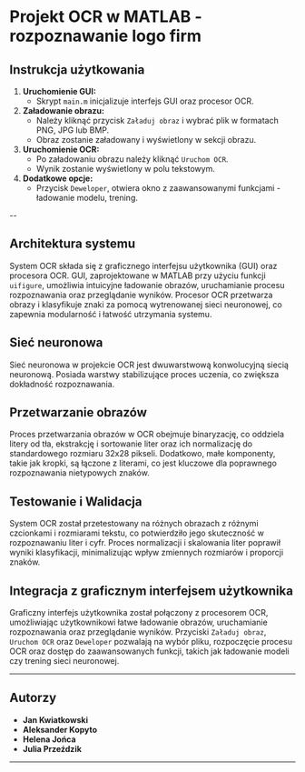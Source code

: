 # Projekt OCR w MATLAB - rozpoznawanie logo firm

## Instrukcja użytkowania

1. **Uruchomienie GUI:**
   - Skrypt `main.m` inicjalizuje interfejs GUI oraz procesor OCR.
2. **Załadowanie obrazu:**
   - Należy kliknąć przycisk `Załaduj obraz` i wybrać plik w formatach PNG, JPG lub BMP.
   - Obraz zostanie załadowany i wyświetlony w sekcji obrazu.
3. **Uruchomienie OCR:**
   - Po załadowaniu obrazu należy kliknąć `Uruchom OCR`.
   - Wynik zostanie wyświetlony w polu tekstowym.
4. **Dodatkowe opcje:**
   - Przycisk `Deweloper`, otwiera okno z zaawansowanymi funkcjami - ładowanie modelu, trening.

--

## Architektura systemu

System OCR składa się z graficznego interfejsu użytkownika (GUI) oraz procesora OCR. GUI, zaprojektowane w MATLAB przy użyciu funkcji `uifigure`, umożliwia intuicyjne ładowanie obrazów, uruchamianie procesu rozpoznawania oraz przeglądanie wyników. Procesor OCR przetwarza obrazy i klasyfikuje znaki za pomocą wytrenowanej sieci neuronowej, co zapewnia modularność i łatwość utrzymania systemu.

## Sieć neuronowa

Sieć neuronowa w projekcie OCR jest dwuwarstwową konwolucyjną siecią neuronową. Posiada warstwy stabilizujące proces uczenia, co zwiększa dokładność rozpoznawania.

## Przetwarzanie obrazów

Proces przetwarzania obrazów w OCR obejmuje binaryzację, co oddziela litery od tła, ekstrakcję i sortowanie liter oraz ich normalizację do standardowego rozmiaru 32x28 pikseli. Dodatkowo, małe komponenty, takie jak kropki, są łączone z literami, co jest kluczowe dla poprawnego rozpoznawania nietypowych znaków.

## Testowanie i Walidacja

System OCR został przetestowany na różnych obrazach z różnymi czcionkami i rozmiarami tekstu, co potwierdziło jego skuteczność w rozpoznawaniu liter i cyfr. Proces normalizacji i skalowania liter poprawił wyniki klasyfikacji, minimalizując wpływ zmiennych rozmiarów i proporcji znaków.

## Integracja z graficznym interfejsem użytkownika

Graficzny interfejs użytkownika został połączony z procesorem OCR, umożliwiając użytkownikowi łatwe ładowanie obrazów, uruchamianie rozpoznawania oraz przeglądanie wyników. Przyciski `Załaduj obraz`, `Uruchom OCR` oraz `Deweloper` pozwalają na wybór pliku, rozpoczęcie procesu OCR oraz dostęp do zaawansowanych funkcji, takich jak ładowanie modeli czy trening sieci neuronowej.

---

## Autorzy

- **Jan Kwiatkowski** 
- **Aleksander Kopyto**
- **Helena Jońca**
- **Julia Przeździk** 

---

